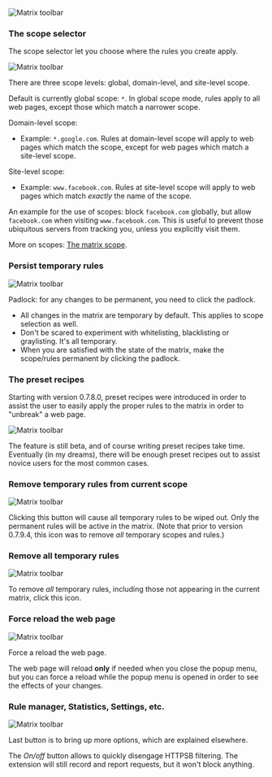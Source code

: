 ![Matrix toolbar](https://raw.github.com/gorhill/httpswitchboard/master/doc/img/popupmenu-toolbar-1.png)

### The scope selector

The scope selector let you choose where the rules you create apply.

![Matrix toolbar](https://raw.github.com/gorhill/httpswitchboard/master/doc/img/popupmenu-toolbar-2.png)

There are three scope levels: global, domain-level, and site-level scope.

Default is currently global scope: `*`. In global scope mode, rules apply to all web pages, except those which match a narrower scope.

Domain-level scope:
- Example: `*.google.com`. Rules at domain-level scope will apply to web pages which match the scope, except for web pages which match a site-level scope.

Site-level scope:
- Example: `www.facebook.com`. Rules at site-level scope will apply to web pages which match *exactly* the name of the scope.

An example for the use of scopes: block `facebook.com` globally, but allow `facebook.com` when visiting `www.facebook.com`. This is useful to prevent those ubiquitous servers from tracking you, unless you explicitly visit them.

More on scopes: [The matrix scope](/gorhill/httpswitchboard/wiki/The-matrix-scope).

### Persist temporary rules

![Matrix toolbar](https://raw.github.com/gorhill/httpswitchboard/master/doc/img/popupmenu-toolbar-3.png)

Padlock: for any changes to be permanent, you need to click the padlock.
- All changes in the matrix are temporary by default. This applies to scope selection as well.
- Don't be scared to experiment with whitelisting, blacklisting or graylisting. It's all temporary.
- When you are satisfied with the state of the matrix, make the scope/rules permanent by clicking the padlock.

### The preset recipes

Starting with version 0.7.8.0, preset recipes were introduced in order to assist the user to easily apply the proper rules to the matrix in order to "unbreak" a web page.

![Matrix toolbar](https://raw.github.com/gorhill/httpswitchboard/master/doc/img/popupmenu-toolbar-4.png)

The feature is still beta, and of course writing preset recipes take time. Eventually (in my dreams), there will be enough preset recipes out to assist novice users for the most common cases.

### Remove temporary rules from current scope

![Matrix toolbar](https://raw.github.com/gorhill/httpswitchboard/master/doc/img/popupmenu-toolbar-5.png)

Clicking this button will cause all temporary rules to be wiped out. Only the permanent rules will be active in the matrix. (Note that prior to version 0.7.9.4, this icon was to remove *all* temporary scopes and rules.)

### Remove all temporary rules

![Matrix toolbar](https://raw.github.com/gorhill/httpswitchboard/master/doc/img/popupmenu-toolbar-6.png)

To remove *all* temporary rules, including those not appearing in the current matrix, click this icon.

### Force reload the web page

![Matrix toolbar](https://raw.github.com/gorhill/httpswitchboard/master/doc/img/popupmenu-toolbar-7.png)

Force a reload the web page.

The web page will reload **only** if needed when you close the popup menu, but you can force a reload while the popup menu is opened in order to see the effects of your changes.

### Rule manager, Statistics, Settings, etc.

![Matrix toolbar](https://raw.github.com/gorhill/httpswitchboard/master/doc/img/popupmenu-toolbar-8.png)

Last button is to bring up more options, which are explained elsewhere.

The _On/off_ button allows to quickly disengage HTTPSB filtering. The extension will still record and report requests, but it won't block anything.